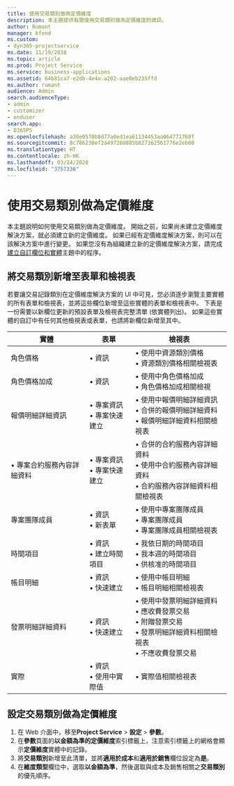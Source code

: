 ```yaml
---
title: 使用交易類別做為定價維度
description: 本主題提供有關使用交易類別做為定價維度的資訊。
author: Rumant
manager: kfend
ms.custom:
- dyn365-projectservice
ms.date: 11/19/2018
ms.topic: article
ms.prod: Project Service
ms.service: business-applications
ms.assetid: 64b81ca7-e2db-4e4a-a202-aae0eb235ffd
ms.author: rumant
audience: Admin
search.audienceType:
- admin
- customizer
- enduser
search.app:
- D365PS
ms.openlocfilehash: a36e0578b8d77a0ed1ea61134453aa064771760f
ms.sourcegitcommit: 8c786230ef2a497280885b827162561776e2eb00
ms.translationtype: HT
ms.contentlocale: zh-HK
ms.lasthandoff: 03/24/2020
ms.locfileid: "3757336"
---
```

# <a name="use-transaction-category-as-a-pricing-dimension"></a>使用交易類別做為定價維度
本主題說明如何使用交易類別做為定價維度。 開始之前，如果尚未建立定價維度解決方案，就必須建立新的定價維度。 如果已經有定價維度解決方案，則可以在該解決方案中進行變更。 如果您沒有為組織建立新的定價維度解決方案，請完成[建立自訂欄位和實體](create-custom-fields-entities.md)主題中的程序。

## <a name="add-transaction-category-to-forms-and-views"></a>將交易類別新增至表單和檢視表
若要讓交易記錄類別在定價維度解決方案的 UI 中可見，您必須逐步瀏覽主要實體的所有表單和檢視表，並將這些欄位新增至這些實體的表單和檢視表中。
下表是一份需要以新欄位更新的預設表單及檢視表完整清單 (依實體列出)。 如果這些實體的自訂中有任何其他檢視表或表單，也請將新欄位新增至其中。

|  實體        | 表單     |檢視表        |
| ------------------------------|---------------------------------|----------------------------------|
|  角色價格|• 資訊 |• 使用中資源類別價格<br> • 資源類別價格相關檢視表|
|  角色價格加成|• 資訊|• 使用中角色價格加成<br>• 角色價格加成相關檢視|
|  報價明細詳細資訊|• 專案資訊<br>• 專案快速建立|• 使用中報價明細詳細資訊<br>• 合併的報價明細詳細資料<br>• 報價明細詳細資料相關檢視表|
|  • 專案合約服務內容詳細資料|• 專案資訊<br>• 專案快速建立|• 合併的合約服務內容詳細資料<br>• 使用中合約服務內容詳細資料<br>• 合約服務內容詳細資料相關檢視表|
|  專案團隊成員|• 資訊<br>• 新表單|• 使用中專案團隊成員<br>• 專案團隊成員<br>• 專案團隊成員相關檢視表|
|  時間項目|• 資訊<br>• 建立時間項目|• 我依日期的時間項目<br>• 我本週的時間項目<br>• 供核准的時間項目|
|  帳目明細|• 資訊<br>• 快速建立|• 使用中帳目明細<br>• 帳目明細相關檢視表|
|  發票明細詳細資料|• 資訊<br>• 快速建立|• 使用中發票明細詳細資料<br>• 應收費發票交易<br>• 附贈發票交易<br>• 發票明細詳細資料相關檢視表<br>• 不應收費發票交易|
|  實際|• 資訊<br>• 使用中實際值|• 實際值相關檢視表|

## <a name="set-up-transaction-category-as-a-pricing-dimension"></a>設定交易類別做為定價維度

1. 在 Web 介面中，移至**Project Service** > **設定** > **參數**。 
2. 在**參數**頁面的**以金額為準的定價維度**索引標籤上，注意索引標籤上的網格會顯示**定價維度**實體中的記錄。
3. 將**交易類別**新增至此清單，並將**適用於成本**和**適用於銷售**欄位設定為**是**。
4. 在**維度類型**欄位中，選取**以金額為準**，然後選取與成本及銷售相關之**交易類別**的優先順序。
